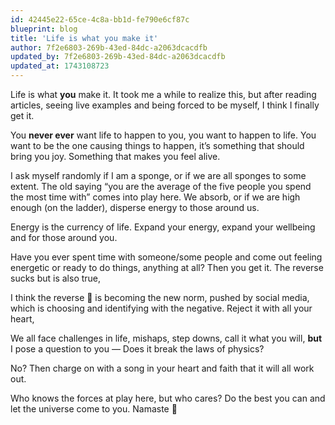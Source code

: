 ```yaml
---
id: 42445e22-65ce-4c8a-bb1d-fe790e6cf87c
blueprint: blog
title: 'Life is what you make it'
author: 7f2e6803-269b-43ed-84dc-a2063dcacdfb
updated_by: 7f2e6803-269b-43ed-84dc-a2063dcacdfb
updated_at: 1743108723
---
```

Life is what **you** make it. It took me a while to realize this, but after reading articles, seeing live examples and being forced to be myself, I think I finally get it. 

You **never ever** want life to happen to you, you want to happen to life. You want to be the one causing things to happen, it’s something that should bring you joy.  Something that makes you feel alive.

I ask myself randomly if I am a sponge, or if we are all sponges to some extent. The old saying “you are the average of the five people you spend the most time with” comes into play here. We absorb, or if we are high enough (on the ladder), disperse energy to those around us. 

Energy is the currency of life. Expand your energy, expand your wellbeing and for those around you.  

Have you ever spent time with someone/some people and come out feeling energetic or ready to do things, anything at all? Then you get it. The reverse sucks but is also true,

I think the reverse 🤢 is becoming the new norm, pushed by social media, which is choosing and identifying with the negative. Reject it with all your heart,

We all face challenges in life, mishaps, step downs, call it what you will, **but** I pose a question to you — Does it break the laws of physics? 

No? Then charge on with a song in your heart and faith that it will all work out. 

Who knows the forces at play here, but who cares? Do the best you can and let the universe come to you. Namaste 🙏